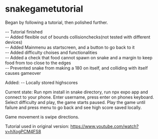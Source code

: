 # snakegametutorial
 Began by following a tutorial, then polished further.  

 -- Tutorial finished  
 -- Added flexible out of bounds collisionchecks(not tested with different devices)  
 -- Added Mainmenu as startscreen, and a button to go back to it  
 -- Added difficulty choises and functionalities  
 -- Added a check that food cannot spawn on snake and a margin to keep food from too close to the edges  
 -- Prevented snake from making a 180 on itself, and colliding with itself causes gameover  


 Added:
 -- Locally stored highscores 


Current state:
Run npm install in snake directory, run npx expo app and connect to your phone. 
Enter username, press enter on phones keyboard. 
Select difficulty and play, the game starts paused. Play the game until failure and press menu to go back and see high score saved locally.

Game movement is swipe directions.
 
 
Tutorial used in original version:
https://www.youtube.com/watch?v=hXogPCM4FS8